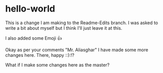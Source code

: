 # hello-world
This is a change I am making to the Readme-Edits branch. I was asked to write a bit about myself but I think I'll just leave it at this. 

I also added some Emoji :+1:

Okay as per your comments "Mr. Aliasghar" I have made some more changes here. There, happy ::):!?

What if I make some changes here as the master?
